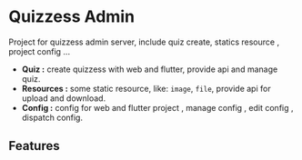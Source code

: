 # Quizzess Admin

Project for quizzess admin server, include quiz create, statics resource , project config ...

-   **Quiz :** create quizzess with web and flutter, provide api and manage quiz.
-   **Resources :** some static resource, like: `image`, `file`, provide api for upload and download.
-   **Config :** config for web and flutter project , manage config , edit config , dispatch config.

## Features
